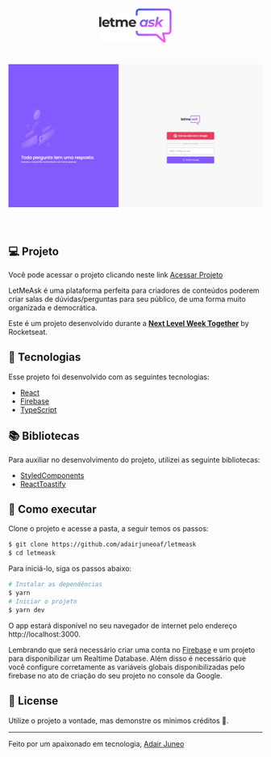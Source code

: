 <p align="center">
  <img alt="LetMeAsk" src=".github/logo.svg" width="144px">
</p>

<h1 align="center">
    <img alt="Letmeask" src=".github/project.png" />
</h1>

<br>

## 💻 Projeto

Você pode acessar o projeto clicando neste link [Acessar Projeto](https://letmeask-adairjuneo.vercel.app)

LetMeAsk é uma plataforma perfeita para criadores de conteúdos poderem criar salas de dúvidas/perguntas para seu público, de uma forma muito organizada e democrática.

Este é um projeto desenvolvido durante a **[Next Level Week Together](https://nextlevelweek.com/)** by Rocketseat.

## 🧪 Tecnologias

Esse projeto foi desenvolvido com as seguintes tecnologias:

- [React](https://reactjs.org)
- [Firebase](https://firebase.google.com/)
- [TypeScript](https://www.typescriptlang.org/)

## 📚 Bibliotecas

Para auxiliar no desenvolvimento do projeto, utilizei as seguinte bibliotecas:

- [StyledComponents](https://styled-components.com)
- [ReactToastify](https://fkhadra.github.io/react-toastify/introduction)

## 🚀 Como executar

Clone o projeto e acesse a pasta, a seguir temos os passos:

```bash
$ git clone https://github.com/adairjuneoaf/letmeask
$ cd letmeask
```

Para iniciá-lo, siga os passos abaixo:

```bash
# Instalar as dependências
$ yarn
# Iniciar o projeto
$ yarn dev
```

O app estará disponível no seu navegador de internet pelo endereço http://localhost:3000.

Lembrando que será necessário criar uma conta no [Firebase](https://firebase.google.com/) e um projeto para disponibilizar um Realtime Database.
Além disso é necessário que você configure corretamente as variáveis globais disponibilizadas pelo firebase no ato de criação do seu projeto no console da Google.

## 📝 License

Utilize o projeto a vontade, mas demonstre os minimos créditos 🧡.

---

Feito por um apaixonado em tecnologia, [Adair Juneo](https://portfolio.prismasystems.com.br)
